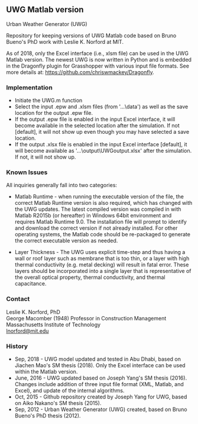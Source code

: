 ## UWG Matlab version
Urban Weather Generator (UWG)

Repository for keeping versions of UWG Matlab code based on Bruno Bueno's PhD work with Leslie K. Norford at MIT.

As of 2018, only the Excel interface (i.e., xlsm file) can be used in the UWG Matlab version. The newest UWG is now written in Python and is embedded in the Dragonfly plugin for Grasshopper with various input file formats. See more details at: <https://github.com/chriswmackey/Dragonfly>.


### Implementation
* Initiate the UWG.m function
* Select the input .epw and .xlsm files (from '...\data\') as well as the save location for the output .epw file.
* If the output .epw file is enabled in the input Excel interface, it will become available in the selected location after the simulation. If not [default], it will not show up even though you may have selected a save location.
* If the output .xlsx file is enabled in the input Excel interface [default], it will become available as '...\output\UWGoutput.xlsx' after the simulation. If not, it will not show up.

### Known Issues
All inquiries generally fall into two categories:
* Matlab Runtime - when running the executable version of the file, the correct Matlab Runtime version is also required, which has changed with the UWG updates. The latest compiled version was compiled in with Matlab R2015b (or hereafter) in Windows 64bit environment and requires Matlab Runtime 9.0. The installation file will prompt to identify and download the correct version if not already installed. For other operating systems, the Matlab code should be re-packaged to generate the correct executable version as needed.

* Layer Thickness - The UWG uses explicit time-step and thus having a wall or roof layer such as membrane that is too thin, or a layer with high thermal conductivity (e.g. metal decking) will result in fatal error. These layers should be incorporated into a single layer that is representative of the overall optical property, thermal conductivity, and thermal capacitance. 


### Contact
Leslie K. Norford, PhD<br/>
George Macomber (1948) Professor in Construction Management<br/>
Massachusetts Institute of Technology<br/>
<lnorford@mit.edu>


### History
* Sep, 2018 - UWG model updated and tested in Abu Dhabi, based on Jiachen Mao's SM thesis (2018). Only the Excel interface can be used within the Matlab version.
* June, 2016 - UWG updated based on Joseph Yang's SM thesis (2016). Changes include addition of three input file format (XML, Matlab, and Excel), and update of the internal algorithms. 
* Oct, 2015 - Github repository created by Joseph Yang for UWG, based on Aiko Nakano's SM thesis (2015).
* Sep, 2012 - Urban Weather Generator (UWG) created, based on Bruno Bueno's PhD thesis (2012).
